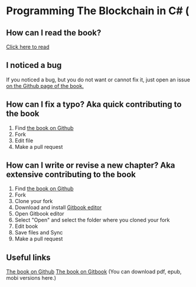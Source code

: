 # Programming The Blockchain in C\#  (



  

## How can I read the book? 

[Click here to read](https://programmingblockchain.gitbooks.io/programmingblockchain/content/)

## I noticed a bug
If you noticed a bug, but you do not want or cannot fix it, just open an issue [on the Github page of the book.](https://github.com/ProgrammingBlockchain/ProgrammingBlockchain)

## How can I fix a typo? Aka quick contributing to the book
1. Find [the book on Github](https://github.com/ProgrammingBlockchain/ProgrammingBlockchain)
2. Fork
3. Edit file
4. Make a pull request

## How can I write or revise a new chapter? Aka extensive contributing to the book
1. Find [the book on Github](https://github.com/ProgrammingBlockchain/ProgrammingBlockchain)
2. Fork
3. Clone your fork
4. Download and install [Gitbook editor](https://www.gitbook.com/)
5. Open Gitbook editor
6. Select "Open" and select the folder where you cloned your fork
7. Edit book
8. Save files and Sync
9. Make a pull request

## Useful links

[The book on Github](https://github.com/ProgrammingBlockchain/ProgrammingBlockchain)
[The book on Gitbook](https://www.gitbook.com/book/programmingblockchain/programmingblockchain) (You can download pdf, epub, mobi versions here.)
  
